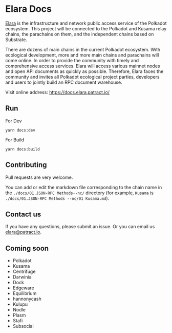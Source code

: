 # Elara Docs
[Elara](https://github.com/patractlabs/elara) is the infrastructure and network public access service of the Polkadot ecosystem. This project will be connected to the Polkadot and Kusama relay chains, the parachains on them, and the independent chains based on Substrate.

There are dozens of main chains in the current Polkadot ecosystem. With ecological development, more and more main chains and parachains will come online. In order to provide the community with timely and comprehensive access services. Elara will access various mainnet nodes and open API documents as quickly as possible.
Therefore, Elara faces the community and invites all Polkadot ecological project parties, developers and users to jointly build an RPC document warehouse.

Visit online address: <https://docs.elara.patract.io/>

## Run
For Dev
```
yarn docs:dev
```
For Build
```
yarn docs:build
```

## Contributing
Pull requests are very welcome.

You can add or edit the markdown file corresponding to the chain name in the `./docs/01.JSON-RPC Methods--nc/` directory (for example, `Kusama` is `./docs/01.JSON-RPC Methods --nc/01 Kusama.md`).

## Contact us
If you have any questions, please submit an issue. Or you can email us <elara@patract.io>.

## Coming soon
- Polkadot
- Kusama
- Centrifuge
- Darwinia
- Dock
- Edgeware
- Equilibrium 
- hannonycash
- Kulupu
- Nodle
- Plasm
- Stafi
- Subsocial